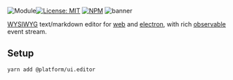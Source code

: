 ![Module](https://img.shields.io/badge/%40platform-ui.editor-%23EA4E7E.svg)[![License: MIT](https://img.shields.io/badge/license-MIT-blue.svg)](https://opensource.org/licenses/MIT)
[![NPM](https://img.shields.io/npm/v/@platform/ui.editor.svg?colorB=blue&style=flat)](https://www.npmjs.com/package/@platform/ui.editor)
![banner](https://user-images.githubusercontent.com/185555/55036691-45e23780-5080-11e9-94a3-d25f211e5cf3.png)

[WYSIWYG](https://en.wikipedia.org/wiki/WYSIWYG) text/markdown editor for [web](https://developer.mozilla.org) and [electron](https://electronjs.org), with rich [observable](https://www.learnrxjs.io) event stream.

## Setup

    yarn add @platform/ui.editor
